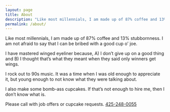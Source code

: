 ```yaml
---
layout: page
title: About
description: "Like most millennials, I am made up of 87% coffee and 13% stubbornness. I am not afraid to say that I can be bribed with a good cup o’ joe."
permalink: /about/
---
```


Like most millennials, I am made up of 87% coffee and 13% stubbornness. I am not afraid to say that I can be bribed with a good cup o’ joe.

I have mastered winged eyeliner because, A) I don’t give up on a good thing and B) I thought that’s what they meant when they said only winners get wings.

I rock out to 90s music. It was a time when I was old enough to appreciate it, but young enough to not know what they were talking about.

I also make some bomb-ass cupcakes. If that’s not enough to hire me, then I don’t know what is.

Please call with job offers or cupcake requests.
[425-248-0055](tel:425-248-0055)
